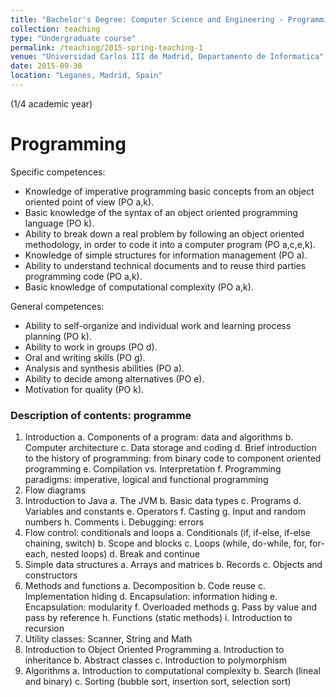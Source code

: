 ```yaml
---
title: "Bachelor's Degree: Computer Science and Engineering - Programming - Semester 1"
collection: teaching
type: "Undergraduate course"
permalink: /teaching/2015-spring-teaching-1
venue: "Universidad Carlos III de Madrid, Departamento de Informatica"
date: 2015-09-30
location: "Leganes, Madrid, Spain"
---
```


(1/4 academic year)

Programming 
======
Specific competences:
- Knowledge of imperative programming basic concepts from an object oriented point of view (PO a,k).
- Basic knowledge of the syntax of an object oriented programming language (PO k).
- Ability to break down a real problem by following an object oriented methodology, in order to code it into a computer program (PO a,c,e,k).
- Knowledge of simple structures for information management (PO a).
- Ability to understand technical documents and to reuse third parties programming code (PO a,k).
- Basic knowledge of computational complexity (PO a,k).

General competences:
- Ability to self-organize and individual work and learning process planning (PO k).
- Ability to work in groups (PO d).
- Oral and writing skills (PO g).
- Analysis and synthesis abilities (PO a).
- Ability to decide among alternatives (PO e).
- Motivation for quality (PO k).

### Description of contents: programme ###
1. Introduction
  a. Components of a program: data and algorithms
  b. Computer architecture
  c. Data storage and coding
  d. Brief introduction to the history of programming: from binary code to component oriented programming 
  e. Compilation vs. Interpretation
  f. Programming paradigms: imperative, logical and functional programming
2. Flow diagrams
3. Introduction to Java
  a. The JVM
  b. Basic data types
  c. Programs
  d. Variables and constants
  e. Operators
  f. Casting
  g. Input and random numbers
  h. Comments
  i.  Debugging: errors
4. Flow control: conditionals and loops
  a. Conditionals (if, if-else, if-else chaining, switch)
  b. Scope and blocks
  c. Loops (while, do-while, for, for-each, nested loops)
  d. Break and continue
5. Simple data structures
  a. Arrays and matrices
  b. Records
  c. Objects and constructors
6. Methods and functions
  a. Decomposition
  b. Code reuse
  c. Implementation hiding
  d. Encapsulation: information hiding
  e. Encapsulation: modularity
  f. Overloaded methods
  g. Pass by value and pass by reference
  h. Functions (static methods)
  i. Introduction to recursion
7. Utility classes: Scanner, String and Math
8. Introduction to Object Oriented Programming
  a. Introduction to inheritance
  b. Abstract classes
  c. Introduction to polymorphism
9. Algorithms
  a. Introduction to computational complexity
  b. Search (lineal and binary)
  c. Sorting (bubble sort, insertion sort, selection sort)
